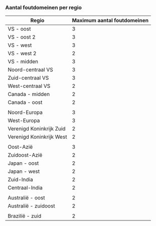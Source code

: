 <a id="number-of-fault-domains-per-region" class="xliff"></a>

### Aantal foutdomeinen per regio

| Regio              | Maximum aantal foutdomeinen  |
|---------------------|-------------------------|
| VS - oost             | 3                       |
| VS - oost 2           | 3                       |
| VS - west             | 3                       |
| VS - west 2           | 2                       |
| VS - midden          | 3                       |
| Noord-centraal VS    | 3                       |
| Zuid-centraal VS    | 3                       |
| West-centraal VS     | 2                       |
| Canada - midden      | 2                       |
| Canada - oost         | 2                       |
|                     |                         |
| Noord-Europa        | 3                       |
| West-Europa         | 3                       |
| Verenigd Koninkrijk Zuid            | 2                       |
| Verenigd Koninkrijk West             | 2                       |
|                     |                         |
| Oost-Azië           | 3                       |
| Zuidoost-Azië     | 2                       |
| Japan - oost          | 2                       |
| Japan - west          | 2                       |
| Zuid-India         | 2                       |
| Centraal-India       | 2                       |
|                     |                         |
| Australië - oost      | 2                       |
| Australië - zuidoost | 2                       |
|                     |                         |
| Brazilië - zuid        | 2                       |